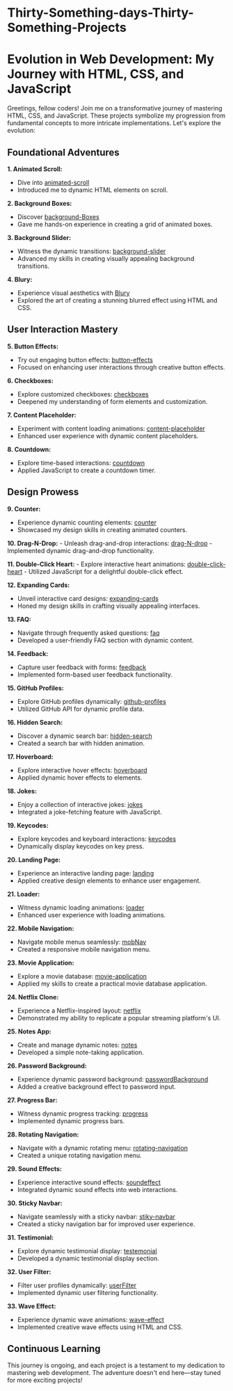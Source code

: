 # Thirty-Something-days-Thirty-Something-Projects
# Evolution in Web Development: My Journey with HTML, CSS, and JavaScript

Greetings, fellow coders! Join me on a transformative journey of mastering HTML, CSS, and JavaScript. These projects symbolize my progression from fundamental concepts to more intricate implementations. Let's explore the evolution:

## Foundational Adventures

**1. Animated Scroll:**
   - Dive into [animated-scroll](https://khatiainanashvili.github.io/Thirty-Something-days-Thirty-Something-Projects/animated-scroll/)
   - Introduced me to dynamic HTML elements on scroll.

**2. Background Boxes:**
   - Discover [background-Boxes](https://khatiainanashvili.github.io/Thirty-Something-days-Thirty-Something-Projects/background-Boxes/)
   - Gave me hands-on experience in creating a grid of animated boxes.

**3. Background Slider:**
   - Witness the dynamic transitions: [background-slider](https://khatiainanashvili.github.io/Thirty-Something-days-Thirty-Something-Projects/background-slider/)
   - Advanced my skills in creating visually appealing background transitions.

**4. Blury:**
   - Experience visual aesthetics with [Blury](https://khatiainanashvili.github.io/Thirty-Something-days-Thirty-Something-Projects/blury/)
   - Explored the art of creating a stunning blurred effect using HTML and CSS.

## User Interaction Mastery

**5. Button Effects:**
   - Try out engaging button effects: [button-effects](https://khatiainanashvili.github.io/Thirty-Something-days-Thirty-Something-Projects/button-effects/)
   - Focused on enhancing user interactions through creative button effects.

**6. Checkboxes:**
   - Explore customized checkboxes: [checkboxes](https://khatiainanashvili.github.io/Thirty-Something-days-Thirty-Something-Projects/checkboxes/)
   - Deepened my understanding of form elements and customization.

**7. Content Placeholder:**
   - Experiment with content loading animations: [content-placeholder](https://khatiainanashvili.github.io/Thirty-Something-days-Thirty-Something-Projects/content-placeholder/)
   - Enhanced user experience with dynamic content placeholders.

**8. Countdown:**
   - Explore time-based interactions: [countdown](https://khatiainanashvili.github.io/Thirty-Something-days-Thirty-Something-Projects/countdown/)
   - Applied JavaScript to create a countdown timer.

## Design Prowess

**9. Counter:**
   - Experience dynamic counting elements: [counter](https://khatiainanashvili.github.io/Thirty-Something-days-Thirty-Something-Projects/counter/)
   - Showcased my design skills in creating animated counters.

**10. Drag-N-Drop:**
    - Unleash drag-and-drop interactions: [drag-N-drop](https://khatiainanashvili.github.io/Thirty-Something-days-Thirty-Something-Projects/drag-N-drop/)
    - Implemented dynamic drag-and-drop functionality.

**11. Double-Click Heart:**
    - Explore interactive heart animations: [double-click-heart](https://khatiainanashvili.github.io/Thirty-Something-days-Thirty-Something-Projects/double-click-heart/)
    - Utilized JavaScript for a delightful double-click effect.

**12. Expanding Cards:**
   - Unveil interactive card designs: [expanding-cards](https://khatiainanashvili.github.io/Thirty-Something-days-Thirty-Something-Projects/expending-cards/)
   - Honed my design skills in crafting visually appealing interfaces.

**13. FAQ:**
   - Navigate through frequently asked questions: [faq](https://khatiainanashvili.github.io/Thirty-Something-days-Thirty-Something-Projects/faq/)
   - Developed a user-friendly FAQ section with dynamic content.

**14. Feedback:**
   - Capture user feedback with forms: [feedback](https://khatiainanashvili.github.io/Thirty-Something-days-Thirty-Something-Projects/feedback/)
   - Implemented form-based user feedback functionality.

**15. GitHub Profiles:**
   - Explore GitHub profiles dynamically: [github-profiles](https://khatiainanashvili.github.io/Thirty-Something-days-Thirty-Something-Projects/github-profiles/)
   - Utilized GitHub API for dynamic profile data.

**16. Hidden Search:**
   - Discover a dynamic search bar: [hidden-search](https://khatiainanashvili.github.io/Thirty-Something-days-Thirty-Something-Projects/hidden-search/)
   - Created a search bar with hidden animation.

**17. Hoverboard:**
   - Explore interactive hover effects: [hoverboard](https://khatiainanashvili.github.io/Thirty-Something-days-Thirty-Something-Projects/hoverboard/)
   - Applied dynamic hover effects to elements.

**18. Jokes:**
   - Enjoy a collection of interactive jokes: [jokes](https://khatiainanashvili.github.io/Thirty-Something-days-Thirty-Something-Projects/jokes/)
   - Integrated a joke-fetching feature with JavaScript.

**19. Keycodes:**
   - Explore keycodes and keyboard interactions: [keycodes](https://khatiainanashvili.github.io/Thirty-Something-days-Thirty-Something-Projects/keycodes/)
   - Dynamically display keycodes on key press.

**20. Landing Page:**
   - Experience an interactive landing page: [landing](https://khatiainanashvili.github.io/Thirty-Something-days-Thirty-Something-Projects/landing/)
   - Applied creative design elements to enhance user engagement.

**21. Loader:**
   - Witness dynamic loading animations: [loader](https://khatiainanashvili.github.io/Thirty-Something-days-Thirty-Something-Projects/loader/)
   - Enhanced user experience with loading animations.

**22. Mobile Navigation:**
   - Navigate mobile menus seamlessly: [mobNav](https://khatiainanashvili.github.io/Thirty-Something-days-Thirty-Something-Projects/mobNav/)
   - Created a responsive mobile navigation menu.

**23. Movie Application:**
   - Explore a movie database: [movie-application](https://khatiainanashvili.github.io/Thirty-Something-days-Thirty-Something-Projects/movie-application/)
   - Applied my skills to create a practical movie database application.

**24. Netflix Clone:**
   - Experience a Netflix-inspired layout: [netflix](https://khatiainanashvili.github.io/Thirty-Something-days-Thirty-Something-Projects/netflix/)
   - Demonstrated my ability to replicate a popular streaming platform's UI.

**25. Notes App:**
   - Create and manage dynamic notes: [notes](https://khatiainanashvili.github.io/Thirty-Something-days-Thirty-Something-Projects/notes/)
   - Developed a simple note-taking application.

**26. Password Background:**
   - Experience dynamic password background: [passwordBackground](https://khatiainanashvili.github.io/Thirty-Something-days-Thirty-Something-Projects/passwordBackground/)
   - Added a creative background effect to password input.

**27. Progress Bar:**
   - Witness dynamic progress tracking: [progress](https://khatiainanashvili.github.io/Thirty-Something-days-Thirty-Something-Projects/progress/)
   - Implemented dynamic progress bars.

**28. Rotating Navigation:**
   - Navigate with a dynamic rotating menu: [rotating-navigation](https://khatiainanashvili.github.io/Thirty-Something-days-Thirty-Something-Projects/rotating-navigation/)
   - Created a unique rotating navigation menu.

**29. Sound Effects:**
   - Experience interactive sound effects: [soundeffect](https://khatiainanashvili.github.io/Thirty-Something-days-Thirty-Something-Projects/soundeffect/)
   - Integrated dynamic sound effects into web interactions.

**30. Sticky Navbar:**
   - Navigate seamlessly with a sticky navbar: [stiky-navbar](https://khatiainanashvili.github.io/Thirty-Something-days-Thirty-Something-Projects/stiky-navbar/)
   - Created a sticky navigation bar for improved user experience.

**31. Testimonial:**
   - Explore dynamic testimonial display: [testemonial](https://khatiainanashvili.github.io/Thirty-Something-days-Thirty-Something-Projects/testemonial/)
   - Developed a dynamic testimonial display section.

**32. User Filter:**
   - Filter user profiles dynamically: [userFilter](https://khatiainanashvili.github.io/Thirty-Something-days-Thirty-Something-Projects/userFilter/)
   - Implemented dynamic user filtering functionality.

**33. Wave Effect:**
   - Experience dynamic wave animations: [wave-effect](https://khatiainanashvili.github.io/Thirty-Something-days-Thirty-Something-Projects/wave-effect/)
   - Implemented creative wave effects using HTML and CSS.

## Continuous Learning
This journey is ongoing, and each project is a testament to my dedication to mastering web development. The adventure doesn't end here—stay tuned for more exciting projects!


